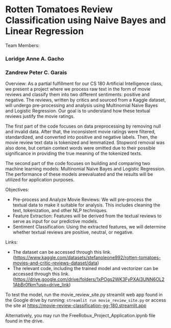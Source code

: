 # Rotten Tomatoes Review Classification using Naive Bayes and Linear Regression 

Team Members:

### Loridge Anne A. Gacho
### Zandrew Peter C. Garais

Overview:
As a partial fulfillment for our CS 180 Artificial Intelligence class, we present a project where we process raw text in the form of movie reviews and classify them into two different sentiments: positive and negative. The reviews, written by critics and sourced from a Kaggle dataset, will undergo pre-processing and analysis using Multinomial Naive Bayes and Logistic Regression. Our goal is to understand how these textual reviews justify the movie ratings.

The first part of the code focuses on data preprocessing by removing null and invalid data. After that, the inconsistent movie ratings were filtered, standardized, and converted into positive and negative labels. Then, the movie review text data is tokenized and lemmatized. Stopword removal was also done, but certain context words were omitted due to their possible significance in providing the true meaning of the tokenized texts.

The second part of the code focuses on building and comparing two machine learning models: Multinomial Naive Bayes and Logistic Regression. The performance of these models areevaluated and the results will be utilized for application purposes.

Objectives:

- Pre-process and Analyze Movie Reviews: We will pre-process the textual data to make it suitable for analysis. This includes cleaning the text, tokenization, and other NLP techniques.
- Feature Extraction: Features will be derived from the textual reviews to serve as input for our predictive models.
- Sentiment Classification: Using the extracted features, we will determine whether textual reviews are positive, neutral, or negative.

Links:

- The dataset can be accessed through this link. (https://www.kaggle.com/datasets/stefanoleone992/rotten-tomatoes-movies-and-critic-reviews-dataset/data)
- The relevant code, including the trained model and vectorizer can be accessed through this link. (https://drive.google.com/drive/folders/1xPOgs2WK3FyPXAl3UNN6OL21AbBr0fkm?usp=drive_link)

To test the model, run the movie_review_site.py streamlit web app found in the Google drive by running:
`streamlit run movie_review_site.py` or access the site at https://movie-review-classification-gg-180.streamlit.app

Alternatively, you may run the FreeRobux_Project_Application.ipynb file found in the drive.
